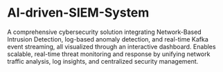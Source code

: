 # AI-driven-SIEM-System
A comprehensive cybersecurity solution integrating Network-Based Intrusion Detection, log-based anomaly detection, and real-time Kafka event streaming, all visualized through an interactive dashboard. Enables scalable, real-time threat monitoring and response by unifying network traffic analysis, log insights, and centralized security management.